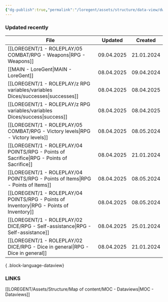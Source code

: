 ```yaml
---
{"dg-publish":true,"permalink":"/loregent/assets/structure/data-view/dw-updated-recently/"}
---
```


### Updated recently

| File                                                                                        | Updated    | Created    |
| ------------------------------------------------------------------------------------------- | ---------- | ---------- |
| [[LOREGENT/1 - ROLEPLAY/05 COMBAT/RPG - Weapons\|RPG - Weapons]]                         | 09.04.2025 | 21.01.2024 |
| [[MAIN - LoreGent\|MAIN - LoreGent]]                                                     | 08.04.2025 | 09.04.2024 |
| [[LOREGENT/1 - ROLEPLAY/z RPG variables/variables Dices/successes\|successes]]           | 08.04.2025 | 08.04.2025 |
| [[LOREGENT/1 - ROLEPLAY/z RPG variables/variables Dices/success\|success]]               | 08.04.2025 | 08.04.2025 |
| [[LOREGENT/1 - ROLEPLAY/05 COMBAT/RPG - Victory levels\|RPG - Victory levels]]           | 08.04.2025 | 08.05.2024 |
| [[LOREGENT/1 - ROLEPLAY/04 POINTS/RPG - Points of Sacrifice\|RPG - Points of Sacrifice]] | 08.04.2025 | 21.01.2024 |
| [[LOREGENT/1 - ROLEPLAY/04 POINTS/RPG - Points of Items\|RPG - Points of Items]]         | 08.04.2025 | 08.05.2024 |
| [[LOREGENT/1 - ROLEPLAY/04 POINTS/RPG - Points of Inventory\|RPG - Points of Inventory]] | 08.04.2025 | 08.05.2024 |
| [[LOREGENT/1 - ROLEPLAY/02 DICE/RPG - Self-assistance\|RPG - Self-assistance]]           | 08.04.2025 | 25.01.2024 |
| [[LOREGENT/1 - ROLEPLAY/02 DICE/RPG - Dice in general\|RPG - Dice in general]]           | 08.04.2025 | 21.01.2024 |

{ .block-language-dataview}

### LINKS

[[LOREGENT/Assets/Structure/Map of content/MOC - Dataviews\|MOC - Dataviews]]